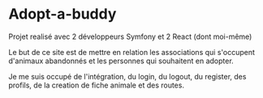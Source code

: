 # Adopt-a-buddy

Projet realisé avec 2 développeurs Symfony et 2 React (dont moi-même)

Le but de ce site est de mettre en relation les associations qui s'occupent d'animaux abandonnés et les personnes qui souhaitent en adopter.


Je me suis occupé de l'intégration, du login, du logout, du register, des profils, de la creation de fiche animale et des routes.

